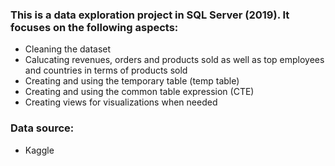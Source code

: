 ### This is a data exploration project in SQL Server (2019). It focuses on the following aspects:
- Cleaning the dataset
- Calucating revenues, orders and products sold as well as top employees and countries in terms of products sold
- Creating and using the temporary table (temp table)
- Creating and using the common table expression (CTE)
- Creating views for visualizations when needed

### Data source: 
- Kaggle
